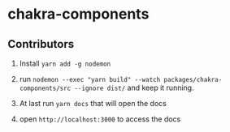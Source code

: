 # chakra-components

## Contributors

1. Install `yarn add -g nodemon`
2. run
   `nodemon --exec "yarn build" --watch packages/chakra-components/src --ignore dist/`
   and keep it running.

3. At last run `yarn docs` that will open the docs
4. open `http://localhost:3000` to access the docs
